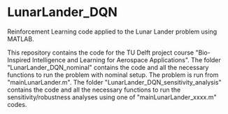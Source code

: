 # LunarLander_DQN
Reinforcement Learning code applied to the Lunar Lander problem using MATLAB.

This repository contains the code for the TU Delft project course "Bio-Inspired Intelligence and Learning for Aerospace Applications". 
The folder "LunarLander_DQN_nominal" contains the code and all the necessary functions to run the problem with nominal setup. The problem is run from "mainLunarLander.m".
The folder "LunarLander_DQN_sensitivity_analysis" contains the code and all the necessary functions to run the sensitivity/robustness analyses using one of "mainLunarLander_xxxx.m" codes.

